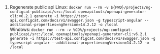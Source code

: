 1. Regenerate public api
Linux:
```docker run --rm -v ${PWD}/projects/ng-configcat-publicapi/src:/local openapitools/openapi-generator-cli:v6.2.1 generate -i https://test-api.configcat.com/docs/v1/swagger.json -g typescript-angular --additional-properties=ngVersion=14.2.12 -o /local```  
Windows: 
```docker run --rm -v %CD%/projects/ng-configcat-publicapi/src:/local openapitools/openapi-generator-cli:v6.2.1 generate -i https://test-api.configcat.com/docs/v1/swagger.json -g typescript-angular --additional-properties=ngVersion=14.2.12 -o /local```